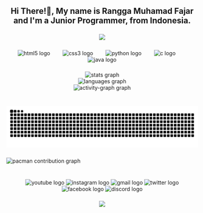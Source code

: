 <h2 align="center">Hi There!👋,  My name is Rangga Muhamad Fajar and I'm a Junior Programmer, from Indonesia.</h2>

###

<div align="center">
  <img height="328" src="https://i.pinimg.com/originals/10/28/f9/1028f99fd8f021b7b30e6e1899a88b29.gif"  />
</div>

###

<div align="center">
  <img src="https://cdn.jsdelivr.net/gh/devicons/devicon/icons/html5/html5-original.svg" height="90" alt="html5 logo"  />
  <img width="25" />
  <img src="https://cdn.jsdelivr.net/gh/devicons/devicon/icons/css3/css3-original.svg" height="90" alt="css3 logo"  />
  <img width="25" />
  <img src="https://cdn.jsdelivr.net/gh/devicons/devicon/icons/python/python-original.svg" height="90" alt="python logo"  />
  <img width="25" />
  <img src="https://cdn.jsdelivr.net/gh/devicons/devicon/icons/c/c-original.svg" height="90" alt="c logo"  />
  <img width="25" />
  <img src="https://cdn.jsdelivr.net/gh/devicons/devicon/icons/java/java-original.svg" height="90" alt="java logo"  />
</div>

###

<div align="center">
  <img src="https://github-readme-stats.vercel.app/api?username=ZEFRAZ&hide_title=false&hide_rank=false&show_icons=true&include_all_commits=true&count_private=true&disable_animations=false&theme=radical&locale=en&hide_border=true" height="170" alt="stats graph" /> <br>
  <img src="https://github-readme-stats.vercel.app/api/top-langs?username=ZEFRAZ&locale=en&hide_title=false&layout=compact&card_width=320&langs_count=5&theme=radical&hide_border=true" height="210" alt="languages graph" /> <br>
  <img src="https://github-readme-activity-graph.vercel.app/graph?username=ZEFRAZ&theme=redical&radius=16&area=false&hide_border=true" height="200" alt="activity-graph graph"  />
</div>

###

<br clear="both">

<img src="https://raw.githubusercontent.com/ZEFRAZ/ZEFRAZ/output/snake.svg" alt="Snake animation" />

###

<picture>
  <source media="(prefers-color-scheme: dark)" srcset="https://raw.githubusercontent.com/ZEFRAZ/ZEFRAZ/output/pacman-contribution-graph-dark.svg">
  <source media="(prefers-color-scheme: light)" srcset="https://raw.githubusercontent.com/ZEFRAZ/ZEFRAZ/output/pacman-contribution-graph.svg">
  <img alt="pacman contribution graph" src="https://raw.githubusercontent.com/ZEFRAZ/ZEFRAZ/output/pacman-contribution-graph.svg">
</picture>

###

<br clear="both">

<div align="center">
  <img src="https://img.shields.io/static/v1?message=Youtube&logo=youtube&label=&color=FF0000&logoColor=white&labelColor=&style=for-the-badge" height="35" alt="youtube logo"  />
  <img src="https://img.shields.io/static/v1?message=Instagram&logo=instagram&label=&color=E4405F&logoColor=white&labelColor=&style=for-the-badge" height="35" alt="instagram logo"  />
  <img src="https://img.shields.io/static/v1?message=Gmail&logo=gmail&label=&color=D14836&logoColor=white&labelColor=&style=for-the-badge" height="35" alt="gmail logo"  />
  <img src="https://img.shields.io/static/v1?message=Twitter&logo=twitter&label=&color=1DA1F2&logoColor=white&labelColor=&style=for-the-badge" height="35" alt="twitter logo"  />
  <img src="https://img.shields.io/static/v1?message=Facebook&logo=facebook&label=&color=1877F2&logoColor=white&labelColor=&style=for-the-badge" height="35" alt="facebook logo"  />
  <img src="https://img.shields.io/static/v1?message=Discord&logo=discord&label=&color=7289DA&logoColor=white&labelColor=&style=for-the-badge" height="35" alt="discord logo"  />
</div>

###

<div align="center">
  <img src="https://profile-counter.glitch.me/ZEFRAZ/count.svg?"  />
</div>

###
